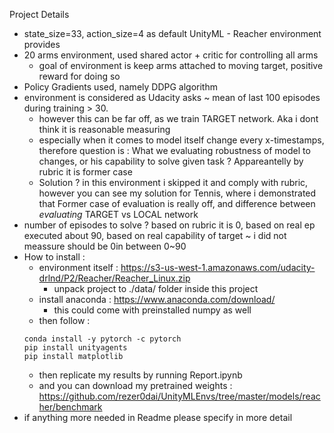 Project Details
- state_size=33, action_size=4 as default UnityML - Reacher environment provides
- 20 arms environment, used shared actor + critic for controlling all arms
  - goal of environment is keep arms attached to moving target, positive reward for doing so
- Policy Gradients used, namely DDPG algorithm
- environment is considered as Udacity asks ~ mean of last 100 episodes during training > 30.
  - however this can be far off, as we train TARGET network. Aka i dont think it is reasonable measuring
  - especially when it comes to model itself change every x-timestamps, therefore question is : What we evaluating robustness of model to changes, or his capability to solve given task ? Appareantelly by rubric it is former case
  - Solution ? in this environment i skipped it and comply with rubric, however you can see my solution for Tennis, where i demonstrated that Former case of evaluation is really off, and difference between *evaluating* TARGET vs LOCAL network
- number of episodes to solve ? based on rubric it is 0, based on real ep executed about 90, based on real capability of target ~ i did not meassure should be 0in between 0~90
- How to install :
  - environment itself : https://s3-us-west-1.amazonaws.com/udacity-drlnd/P2/Reacher/Reacher_Linux.zip
    - unpack project to ./data/ folder inside this project
  - install anaconda : https://www.anaconda.com/download/
    - this could come with preinstalled numpy as well
  - then follow : 
  ```
  conda install -y pytorch -c pytorch
  pip install unityagents
  pip install matplotlib
  ```
  - then replicate my results by running Report.ipynb
  - and you can download my pretrained weights : https://github.com/rezer0dai/UnityMLEnvs/tree/master/models/reacher/benchmark
- if anything more needed in Readme please specify in more detail
